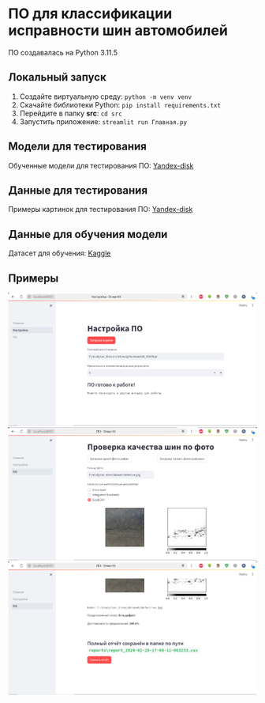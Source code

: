 # ПО для классификации исправности шин автомобилей

ПО создавалась на Python 3.11.5

## Локальный запуск

1. Создайте виртуальную среду: `python -m venv venv`
2. Скачайте библиотеки Python: `pip install requirements.txt`
3. Перейдите в папку **src**: `cd src`
4. Запустить приложение: `streamlit run Главная.py`

## Модели для тестирования
Обученные модели для тестирования ПО: [Yandex-disk](https://disk.yandex.ru/d/V-LdlNHDfCoqMQ)

## Данные для тестирования
Примеры картинок для тестирования ПО: [Yandex-disk](https://disk.yandex.ru/d/O3plYDd_e8bDeg)

## Данные для обучения модели
Датасет для обучения: [Kaggle](https://www.kaggle.com/datasets/warcoder/tyre-quality-classification?select=Digital+images+of+defective+and+good+condition+tyres)

## Примеры

<img src="./media/settings.png">

<img src="./media/interpret.png">

<img src="./media/report.png">
